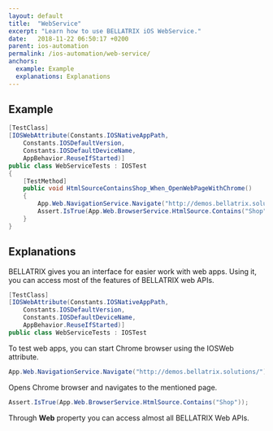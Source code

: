 ```yaml
---
layout: default
title:  "WebService"
excerpt: "Learn how to use BELLATRIX iOS WebService."
date:   2018-11-22 06:50:17 +0200
parent: ios-automation
permalink: /ios-automation/web-service/
anchors:
  example: Example
  explanations: Explanations
---
```

Example
-------
```csharp
[TestClass]
[IOSWebAttribute(Constants.IOSNativeAppPath,
    Constants.IOSDefaultVersion,
    Constants.IOSDefaultDeviceName,
    AppBehavior.ReuseIfStarted)]
public class WebServiceTests : IOSTest
{
    [TestMethod]
    public void HtmlSourceContainsShop_When_OpenWebPageWithChrome()
    {
        App.Web.NavigationService.Navigate("http://demos.bellatrix.solutions/");
        Assert.IsTrue(App.Web.BrowserService.HtmlSource.Contains("Shop"));
    }
}
```

Explanations
------------
BELLATRIX gives you an interface for easier work with web apps. Using it, you can access most of the features
of BELLATRIX web APIs.
```csharp
[TestClass]
[IOSWebAttribute(Constants.IOSNativeAppPath,
    Constants.IOSDefaultVersion,
    Constants.IOSDefaultDeviceName,
    AppBehavior.ReuseIfStarted)]
public class WebServiceTests : IOSTest
```
To test web apps, you can start Chrome browser using the IOSWeb attribute.
```csharp
App.Web.NavigationService.Navigate("http://demos.bellatrix.solutions/");
```
Opens Chrome browser and navigates to the mentioned page.
```csharp
Assert.IsTrue(App.Web.BrowserService.HtmlSource.Contains("Shop"));
```
Through **Web** property you can access almost all BELLATRIX Web APIs.
